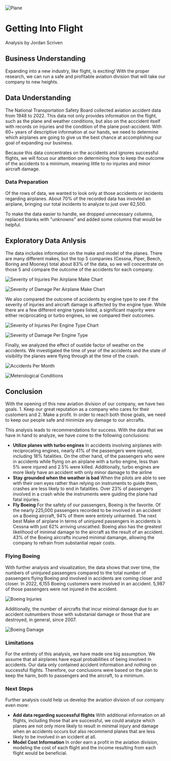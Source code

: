 
![Plane](https://honeywell.scene7.com/is/image/honeywell/AeroBT-s_414384259_Business-Jet_2880x1440)
# Getting Into Flight
Analysis by Jordan Scriven  

## Business Understanding
Expanding into a new industry, like flight, is exciting!  With the proper research, we can run a safe and profitable aviation division that will take our company to new heights.

## Data Understanding
The National Transportation Safety Board collected aviation accident data from 1948 to 2022.  This data not only provides information on the flight, such as the plane and weather conditions, but also on the acccident itself with records on injuries and the condition of the plane post-accident. With 60+ years of descriptive information at our hands, we need to determine which airplanes are going to give us the best chance at accomplishing our goal of expanding our business.

Because this data concentrates on the accidents and ignores successful flights, we will focus our attention on determining how to keep the outcome of the accidents to a minimum, meaning little to no injuries and minor aircraft damage.

### Data Preparation
Of the rows of data, we wanted to look only at those accidents or incidents regarding airplanes.  About 70% of the recorded data has invovled an airplane, bringing our total incidents to analyze to just over 62,500.

To make the data easier to handle, we dropped unnecessary columns, replaced blanks with "unknowns" and added some columns that would be helpful.

## Exploratory Data Anlysis
The data includes information on the make and model of the planes.  There are many different makes, but the top 5 companies (Cessna, Piper, Beech, Boring and Mooney) total about 83% of the data, so we will concentrate on those 5 and compare the outcome of the accidents for each company.

![Severity of Injuries Per Airplane Make Chart](https://github.com/user-attachments/assets/f9c6d8c8-3266-4080-a3a8-2aa0ce9f7017)

![Severity of Damage Per Airplane Make Chart](https://github.com/user-attachments/assets/49d3a7bb-7153-4654-ae8b-bc4fdcc26298)

We also compared the outcome of accidents by engine type to see if the severity of injuries and aircraft damage is affected by the engine type.  While there are a few different engine types listed, a significant majority were either reciprocating or turbo engines, so we compared their outcomes.

![Severity of Injuries Per Engine Type Chart](https://github.com/user-attachments/assets/4ca70990-2b51-4ed6-8eac-c71d33228905)

![Severity of Damage Per Engine Type](https://github.com/user-attachments/assets/a4528243-871c-4e1a-8ade-277c2f5fdeab)

Finally, we analyzed the effect of oustide factor of weather on the accidents.  We investigated the time of year of the accidents and the state of visibility the planes were flying through at the time of the crash. 

![Accidents Per Month](https://github.com/user-attachments/assets/93c69a55-7586-4b5f-9235-fa8927733bf4)

![Meterological Conditions](https://github.com/user-attachments/assets/59cf5d30-6566-47d1-a8e5-43ba27f8a5c5)

## Conclusion

With the opening of this new aviation division of our company, we have two goals. 1. Keep our great reputation as a company who cares for their customers and 2. Make a profit.  In order to reach both those goals, we need to keep our people safe and minimize any damage to our aircrafts.

This analysis leads to recommendations for success.  With the data that we have in hand to analyze, we have come to the following conclusions:

*   **Utilize planes with turbo engines** In accidents involving airplanes with reciprocating engines, nearly 41% of the passengers were injured, including 18% fatalities.  On the other hand, of the passengers who were in accidents while flying on an airplane with a turbo engine, less than 5% were injured and 2.5% were killed.  Additionally, turbo engines are more likely have an accident with only minor damage to the airline
*   **Stay grounded when the weather is bad** When the pilots are able to see with their own eyes rather than relying on instruments to guide them, crashes are less likely to end in fatalities.  Over 23% of passengers involved in a crash while the instruments were guiding the plane had fatal injuries.
*   **Fly Boeing**  For the safety of our passengers, Boeing is the favorite.  Of the nearly 225,000 passengers recorded to be involved in an accident on a Boeing aircraft, 94% of them were entirely unharmed.  The next best Make of airplane in terms of uninjured passengers in accidents is Cessna with just 62% arriving unscathed.  Boeing also has the greatest likelihood of minimal damage to the aircraft as the result of an accident.  43% of the Boeing aircrafts incured minimal damange, allowing the company to refrain from substantial repair costs.

### Flying Boeing

With further analysis and visualization, the data shows that over time, the numbers of uninjured passengers compared to the total number of passengers flying Boeing and involved in accidents are coming closer and closer.  In 2022, 6,155 Boeing customers were involved in an accident.  5,987 of those passengers were not injured in the accident.

![Boeing Injuries](https://github.com/user-attachments/assets/9835fa98-03df-4eb9-ba1c-f5d2266345bf)

Additionally, the number of aircrafts that incur minimal damage due to an accident outnumbers those with substanial damage or those that are destroyed, in general, since 2007.

![Boeing Damage](https://github.com/user-attachments/assets/c225b522-11c4-4056-ab4b-b24290311541)

### Limitations
For the entirety of this analysis, we have made one big assumption.  We assume that all airplanes have equal probabilities of being involved in accidents.  Our data only contained accident information and nothing on successful flights.  Therefore, our conclusions were based on the plan to keep the harm, both to passengers and the aircraft, to a minimum.

### Next Steps
Further analysis could help us develop the aviation division of our company even more:

*   **Add data regarding successful flights** With additional information on all flights, including those that are successful, we could analyze which planes are not only more likely to result in minimal injury and damage when an accidents occurs but also recommend planes that are less likely to be involved in an iccident at all.
*   **Model Cost Information** In order earn a profit in the aviation division, modeling the cost of each flight and the income resulting from each flight would be beneficial.

